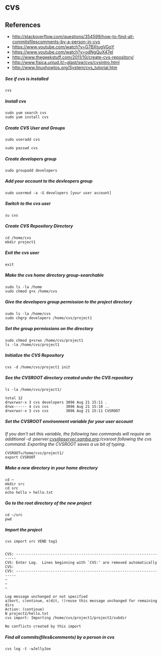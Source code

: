 # cvs

## References
* http://stackoverflow.com/questions/354599/how-to-find-all-commitsfilescomments-by-a-person-in-cvs
* https://www.youtube.com/watch?v=G7BXtugVGqY
* https://www.youtube.com/watch?v=odNgQuX47eI
* http://www.thegeekstuff.com/2011/10/create-cvs-repository/
* http://www.fisica.uniud.it/~glast/sw/cvs/cvsintro.html
* http://www.linuxhowtos.org/System/cvs_tutorial.htm

##### See if cvs is installed
```
cvs
```

##### Install cvs
```
sudo yum search cvs
sudo yum install cvs
```

##### Create CVS User and Groups
```
sudo useradd cvs
```
```
sudo passwd cvs
```

##### Create developers group
```
sudo groupadd developers
```

##### Add your account to the devleopers group
```
sudo usermod -a -G developers [your user account]
```

##### Switch to the cvs user
```
su cvs
```

##### Create CVS Repository Directory
```
cd /home/cvs
mkdir project1
```

##### Exit the cvs user
```
exit
```

##### Make the cvs home directory group-searchable
```
sudo ls -la /home
sudo chmod g+x /home/cvs
```

##### Give the developers group permission to the project directory
```
sudo ls -la /home/cvs
sudo chgrp developers /home/cvs/project1
```

##### Set the group permissions on the directory
```
sudo chmod g+srwx /home/cvs/project1
ls -la /home/cvs/project1
```

##### Initialize the CVS Repository
```
cvs -d /home/cvs/project1 init
```

##### See the CVSROOT directory created under the CVS repository
```
ls -la /home/cvs/project1/
```
```
total 12
drwxrwxr-x 3 cvs developers 3096 Aug 21 15:11 .
drwx------ 4 cvs cvs        3096 Aug 21 15:10 ..
drwxrwxr-x 3 cvs cvs        3096 Aug 21 15:11 CVSROOT
```

##### Set the CVSROOT environment variable for your user account
*If you don't set this variable, the following two commands will require an additional -d :pserver:cvs@pserver.samba.org:/cvsroot following the cvs command. Exporting the CVSROOT saves a us bit of typing.*
```
CVSROOT=/home/cvs/project1/
export CVSROOT
```







##### Make a new directory in your home directory
```
cd ~
mkdir src
cd src
echo hello > hello.txt
```

##### Go to the root directory of the new project
```
cd ~/src
pwd
```

##### Import the project
```
cvs import src VEND tag1
```
```

CVS: ----------------------------------------------------------------------
CVS: Enter Log.  Lines beginning with `CVS:' are removed automatically
CVS:
CVS: ----------------------------------------------------------------------
~                                                                               
~                                                                               
~           
```
```
Log message unchanged or not specified
a)bort, c)ontinue, e)dit, !)reuse this message unchanged for remaining dirs
Action: (continue) 
N project2/hello.txt
cvs import: Importing /home/cvs/project1/project2/subdir

No conflicts created by this import
```

##### Find all commits(files&comments) by a person in cvs
```
cvs log -t -wJellyJoe
```
